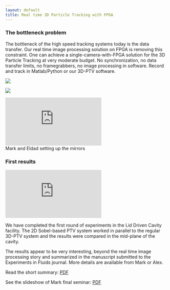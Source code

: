 ```yaml
---
layout: default
title: Real time 3D Particle Tracking with FPGA
---
```


### The bottleneck problem

The bottleneck of the high speed tracking systems today is the data transfer. Our real time image processing solution on FPGA is removing this constraint. One can achieve a single-camera-with-FPGA solution for the 3D Particle Tracking at very moderate budget. No synchronization, no data transfer limits, no framegrabbers, no image processing in software. Record and track in Matlab/Python or our 3D-PTV software. 



![][1]

![][2]

![][3]  
Mark and Eldad setting up the mirrors



### First results

![][4]

We have completed the first round of experiments in the Lid Driven Cavity facility. The 2D Sobel-based PTV system worked in parallel to the regular 3D-PTV system and the results were compared in the mid-plane of the cavity. 

The results appear to be very interesting, beyond the real time image processing story and summarized in the manuscript submitted to the Experiments in Fluids journal. More details are available from Mark or Alex. 

Read the short summary: [PDF][5] 

See the slideshow of Mark final seminar: [PDF][6] 



 [1]: http://lh3.google.com/particle.tracking/RucBpp99CvI/AAAAAAAABAg/_QJCbyJw_Z0/s288/Image017.jpg ""
 [2]: http://lh3.google.com/particle.tracking/R72ZOs-L0aI/AAAAAAAABjY/Oili4BO4QfM/s288/Image005.jpg ""
 [3]: http://www.eng.tau.ac.il/~alexlib/efdl/pmwiki.php?n=Research.FPGA?action=download&upname=mark_eldad_mirrors_test.png ""
 [4]: http://www.eng.tau.ac.il/~alexlib/efdl/pmwiki.php?n=Research.FPGA?action=download&upname=Slide09.png ""
 [5]: http://docs.google.com/viewer?url=http%3A%2F%2Fwww.eng.tau.ac.il%2F~alexlib%2Fefdl%2Fpmwiki.php%3Fn%3DResearch.FPGA%3Faction%3Ddownload%26upname%3DAbstract.pdf
 [6]: http://docs.google.com/viewer?url=http%3A%2F%2Fwww.eng.tau.ac.il%2F~alexlib%2Fefdl%2Fpmwiki.php%3Fn%3DResearch.FPGA%3Faction%3Ddownload%26upname%3Dmark_seminar.pdf



